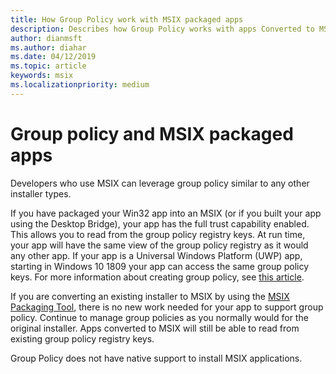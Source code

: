 ```yaml
---
title: How Group Policy work with MSIX packaged apps
description: Describes how Group Policy works with apps Converted to MSIX
author: dianmsft
ms.author: diahar
ms.date: 04/12/2019
ms.topic: article
keywords: msix
ms.localizationpriority: medium
---
```


# Group policy and MSIX packaged apps

Developers who use MSIX can leverage group policy similar to any other installer types.

If you have packaged your Win32 app into an MSIX (or if you built your app using the Desktop Bridge), your app has the full trust capability enabled. This allows you to read from the group policy registry keys. At run time, your app will have the same view of the group policy registry as it would any other app. If your app is a Universal Windows Platform (UWP) app, starting in Windows 10 1809 your app can access the same group policy keys. For more information about creating group policy, see [this article](https://docs.microsoft.com/openspecs/windows_protocols/ms-gpreg/834da877-264f-4589-9b80-b6b012c8edc3).

If you are converting an existing installer to MSIX by using the [MSIX Packaging Tool](mpt-overview.md), there is no new work needed for your app to support group policy. Continue to manage group policies as you normally would for the original installer. Apps converted to MSIX will still be able to read from existing group policy registry keys. 

Group Policy does not have native support to install MSIX applications. 
